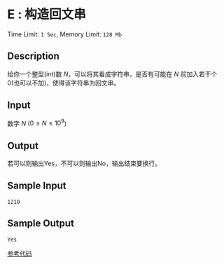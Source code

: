 # E : 构造回文串

Time Limit: `1 Sec`, Memory Limit: `128 Mb`

## Description

给你一个整型(int)数 $N$，可以将其看成字符串，是否有可能在 $N$ 前加入若干个0(也可以不加)，使得该字符串为回文串。

## Input

数字 $N$ ($0 \leq N \leq 10^9$)

## Output

若可以则输出Yes，不可以则输出No，输出结束要换行。

## Sample Input

```
1210
```

## Sample Output

```
Yes
```

[参考代码](../Solution/E.cpp)

